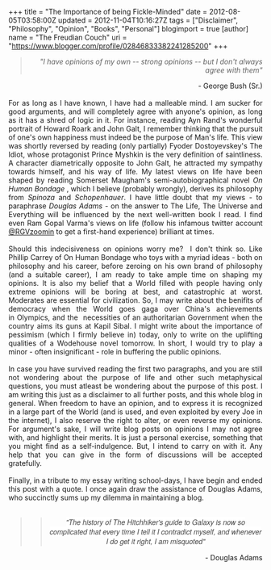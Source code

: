 +++
title = "The Importance of being Fickle-Minded"
date = 2012-08-05T03:58:00Z
updated = 2012-11-04T10:16:27Z
tags = ["Disclaimer", "Philosophy", "Opinion", "Books", "Personal"]
blogimport = true 
[author]
	name = "The Freudian Couch"
	uri = "https://www.blogger.com/profile/02846833382241285200"
+++

<div dir="ltr" style="text-align: left;" trbidi="on">
<div style="text-align: right;">
<blockquote class="tr_bq">
<i>"I have opinions of my own -- strong opinions -- but I don't always agree with them"</i></blockquote>
- George Bush (Sr.)<br />
<div style="text-align: left;">
<br /></div>
</div>
<div style="text-align: right;">
<div style="text-align: justify;">
For as long as I have known, I have had a malleable mind. I am sucker for good&nbsp;arguments, and will completely agree with anyone's opinion, as long as it has a shred of logic in it. For instance, reading Ayn Rand's wonderful portrait of Howard Roark and John Galt, I remember thinking that the pursuit of one's own&nbsp;happiness must indeed be the purpose of Man's life. This view was shortly reversed by reading (only&nbsp;partially) Fyoder Dostoyevskey's The Idiot, whose&nbsp;protagonist&nbsp;Prince Myshkin is the very definition of saintliness. A character diametrically opposite to John Galt, he attracted my sympathy towards himself, and his way of life. My latest views on life have been shaped by reading Somerset Maugham's semi-autobiographical novel <i>On Human Bondage </i>, which I believe (probably wrongly), derives its philosophy from <i>Spinoza</i> and <i>Schopenhauer</i>. I have little doubt that my views -&nbsp;to paraphrase&nbsp;<i>Douglas Adams</i> -&nbsp;on the answer to The Life, The Universe and Everything will be influenced by the next well-written book I read. I find even Ram Gopal Varma's views on life (follow his infamous twitter account <a href="https://twitter.com/RGVzoomin" target="_blank">@RGVzoomin</a> to get a first-hand experience) brilliant at times.&nbsp;</div>
<div style="text-align: justify;">
<br /></div>
<div style="text-align: justify;">
Should this indecisiveness on opinions worry me? &nbsp;I don't think so. Like Phillip Carrey of On Human Bondage who toys with a myriad ideas - both on philosophy and his career, before zeroing on his own brand of philosophy (and a suitable career), I am ready to take ample time on shaping my opinions. It is also my belief that a World filled with people having only extreme opinions will be boring at best, and catastrophic at worst. Moderates are essential for civilization. So, I may write about the benifits of democracy when the World goes gaga over China's achievements in&nbsp;<span style="text-align: right;">Olympics, and the&nbsp;</span><span style="text-align: right;">&nbsp;</span><span style="text-align: right;">necessities</span><span style="text-align: right;">&nbsp;of an&nbsp;authoritarian&nbsp;Government when the country aims its guns at Kapil Sibal. I might write about the importance of pessimism (which I firmly believe in) today, only to write on the uplifting qualities of a Wodehouse novel tomorrow. In short, I would try to play a minor - often insignificant - role in buffering the public opinions.&nbsp;</span></div>
<div style="text-align: justify;">
<br /></div>
<div style="text-align: justify;">
In case you have survived reading the first two paragraphs, and you are still not wondering about the purpose of life and other such metaphysical questions, you must atleast be wondering about the purpose of this post. I am writing this just as a disclaimer to all further posts, and this whole blog in general. When freedom to have an opinion, and to express it is recognized in a large part of the World (and is used, and even exploited by every Joe in the internet), I also reserve the right to alter, or even reverse my opinions. For&nbsp;argument's&nbsp;sake, I will write blog posts on opinions I may not agree with, and highlight their merits. It is just a personal exercise, something that you might find as a self-indulgence. But, I intend to carry on with it. Any help that you can give in the form of discussions will be accepted gratefully.&nbsp;</div>
<div style="text-align: justify;">
<br /></div>
<div style="text-align: justify;">
Finally, in a tribute to my essay writing school-days, I have begin and ended this post with a quote. I once again draw the assistance of Douglas Adams, who succinctly&nbsp;sums up my dilemma in maintaining a blog.</div>
<br />
<blockquote class="tr_bq">
<blockquote class="tr_bq" style="text-align: center;">
<span style="background-color: white; color: #444444; font-family: 'Helvetica Neue', HelveticaNeue, Helvetica, Arial, sans-serif; font-size: 14px; line-height: 19px;"><i>"The history of The Hitchhiker's guide to Galaxy is now so complicated that every time I tell it I contradict myself, and whenever I do get it right, I am misquoted"</i></span></blockquote>
</blockquote>
<div style="text-align: right;">
&nbsp;- Douglas Adams</div>
</div>
<br /></div>

